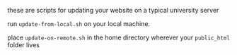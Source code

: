 these are scripts for updating your website on a typical university server

run `update-from-local.sh` on your local machine.

place `update-on-remote.sh` in the home directory wherever your `public_html` folder lives

